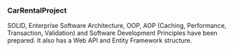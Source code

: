 ### CarRentalProject

SOLID, Enterprise Software Architecture, OOP, AOP (Caching, Performance, Transaction, Validation) and Software Development Principles have been prepared. It also has a Web API and Entity Framework structure.
